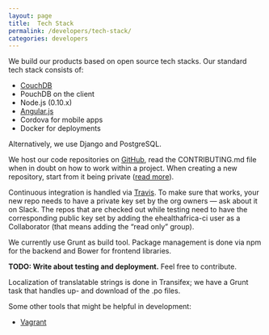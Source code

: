 ```yaml
---
layout: page
title:  Tech Stack
permalink: /developers/tech-stack/
categories: developers
---
```


We build our products based on open source tech stacks. Our standard tech stack consists of:

- [CouchDB](/developers/couchdb)
- PouchDB on the client
- Node.js (0.10.x)
- [Angular.js](/developers/angular-js/)
- Cordova for mobile apps
- Docker for deployments

Alternatively, we use Django and PostgreSQL.

We host our code repositories on [GitHub](https://www.github.com/eHealthAfrica), read the CONTRIBUTING.md file when in doubt on how to work within a project. When creating a new repository, start from it being private ([read more](/developers/open-source-at-ehealth-africa/)).

Continuous integration is handled via [Travis](https://travis-ci.org). To make sure that works, your new repo needs to have a private key set by the org owners — ask about it on Slack. The repos that are checked out while testing need to have the corresponding public key set by adding the ehealthafrica-ci user as a Collaborator (that means adding the “read only” group).

We currently use Grunt as build tool.
Package management is done via npm for the backend and Bower for frontend libraries.

<div class="alert alert-info">
  <strong>TODO: Write about testing and deployment.</strong> Feel free to contribute.
</div>

Localization of translatable strings is done in Transifex; we have a Grunt task that handles up- and download of the .po files.

Some other tools that might be helpful in development:

- [Vagrant](/developers/vagrant)
